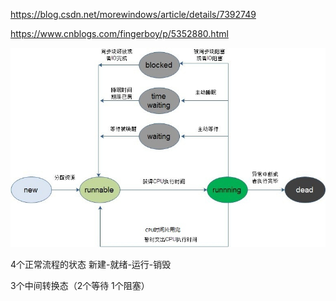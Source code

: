https://blog.csdn.net/morewindows/article/details/7392749

https://www.cnblogs.com/fingerboy/p/5352880.html


![](/assets/682616-20161115183635779-1231872003.jpg)

4个正常流程的状态
新建-就绪-运行-销毁

3个中间转换态（2个等待  1个阻塞）

